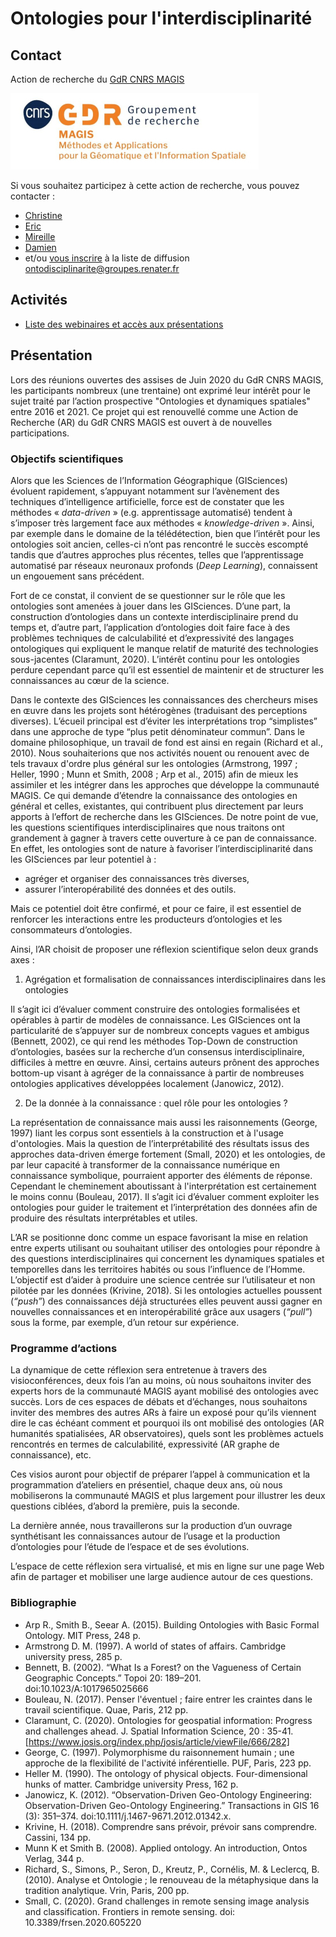 # Ontologies pour l'interdisciplinarité

## Contact

Action de recherche du [GdR CNRS MAGIS](https://gdr-magis.imag.fr/)

![logo](VersionsLogoMagis-Fond_blanc.jpeg)

Si vous souhaitez participez à cette action de recherche, vous pouvez contacter :
- [Christine](cplumejeaud@gmail.com)
- [Eric](eric.masson@univ-lille.fr)
- [Mireille](Mireille.Fargette@ird.fr)
- [Damien](damien.arvor@gmail.com)
- et/ou [vous inscrire](
https://groupes.renater.fr/sympa/subscribe/ontodisciplinarite) à la liste de diffusion ontodisciplinarite@groupes.renater.fr

## Activités

- [Liste des webinaires et accès aux présentations](https://github.com/MAGISAR4/ontologies_4_interdisciplinarity/tree/main/webinaires) 

## Présentation

Lors des réunions ouvertes des assises de Juin 2020 du GdR CNRS MAGIS, les participants nombreux (une trentaine) ont exprimé leur intérêt pour le sujet traité par l’action prospective "Ontologies et dynamiques spatiales" entre 2016 et 2021. Ce projet qui est renouvellé comme une Action de Recherche (AR) du GdR CNRS MAGIS est ouvert à de nouvelles participations.
 
### Objectifs scientifiques
 
Alors que les Sciences de l’Information Géographique (GISciences) évoluent rapidement, s’appuyant notamment sur l’avènement des techniques d’intelligence artificielle, force est de constater que les méthodes « *data-driven* » (e.g. apprentissage automatisé) tendent à s’imposer très largement face aux méthodes « *knowledge-driven* ». Ainsi, par exemple dans le domaine de la télédétection, bien que l’intérêt pour les ontologies soit ancien, celles-ci n’ont pas rencontré le succès escompté tandis que d’autres approches plus récentes, telles que l’apprentissage automatisé par réseaux neuronaux profonds (*Deep Learning*), connaissent un engouement sans précédent.
 
Fort de ce constat, il convient de se questionner sur le rôle que les ontologies sont amenées à jouer dans les GISciences. D’une part, la construction d’ontologies dans un contexte interdisciplinaire prend du temps et, d’autre part, l’application d’ontologies doit faire face à des problèmes techniques de calculabilité et d’expressivité des langages ontologiques qui expliquent le manque relatif de maturité des technologies sous-jacentes (Claramunt, 2020). L’intérêt continu pour les ontologies perdure cependant parce qu’il est essentiel de maintenir et de structurer les connaissances au cœur de la science. 

Dans le contexte des GISciences les connaissances des chercheurs mises en ɶuvre dans les projets sont hétérogènes (traduisant des perceptions diverses). L’écueil principal est d’éviter les interprétations trop “simplistes” dans une approche de type “plus petit dénominateur commun”. 
Dans le domaine philosophique, un travail de fond est ainsi en regain (Richard et al., 2010). Nous souhaiterions que nos activités nouent ou renouent avec de tels travaux d'ordre plus général sur les ontologies (Armstrong, 1997 ; Heller, 1990 ; Munn et Smith, 2008 ; Arp et al., 2015) afin de mieux les assimiler et les intégrer dans les approches que développe la communauté MAGIS. Ce qui demande d’étendre la connaissance des ontologies en général et celles, existantes, qui contribuent plus directement par leurs apports à l’effort de recherche dans les GISciences.
De notre point de vue, les questions scientifiques interdisciplinaires que nous traitons ont grandement à gagner à travers cette ouverture à ce pan de connaissance. En effet, les ontologies sont de nature à favoriser l’interdisciplinarité dans les GISciences par leur potentiel à :

- agréger et organiser des connaissances très diverses,
- assurer l’interopérabilité des données et des outils.

Mais ce potentiel doit être confirmé, et pour ce faire, il est essentiel de renforcer les interactions entre les producteurs d’ontologies et les consommateurs d’ontologies.

 Ainsi, l’AR choisit de proposer une réflexion scientifique selon deux grands axes :
 
1. Agrégation et formalisation de connaissances interdisciplinaires dans les ontologies

Il s’agit ici d’évaluer comment construire des ontologies formalisées et opérables à partir de modèles de connaissance. Les GISciences ont la particularité de s’appuyer sur de nombreux concepts vagues et ambigus (Bennett, 2002), ce qui rend les méthodes Top-Down de construction d’ontologies, basées sur la recherche d’un consensus interdisciplinaire, difficiles à mettre en œuvre. Ainsi, certains auteurs prônent des approches bottom-up visant à agréger de la connaissance à partir de nombreuses ontologies applicatives développées localement (Janowicz, 2012).

2. De la donnée à la connaissance : quel rôle pour les ontologies ?

La représentation de connaissance mais aussi les raisonnements (George, 1997) liant les corpus sont essentiels à la construction et à l'usage d'ontologies. Mais la question de l’interprétabilité des résultats issus des approches data-driven émerge fortement (Small, 2020) et les ontologies, de par leur capacité à transformer de la connaissance numérique en connaissance symbolique, pourraient apporter des éléments de réponse. Cependant le cheminement aboutissant à l'interprétation est certainement le moins connu (Bouleau, 2017). Il s’agit ici d’évaluer comment exploiter les ontologies pour guider le traitement et l’interprétation des données afin de produire des résultats interprétables et utiles.

L’AR se positionne donc comme un espace favorisant la mise en relation entre experts utilisant ou souhaitant utiliser des ontologies pour répondre à des questions interdisciplinaires qui concernent les dynamiques spatiales et temporelles dans les territoires habités ou sous l’influence de l’Homme. L’objectif est d’aider à produire une science centrée sur l’utilisateur et non pilotée par les données (Krivine, 2018). Si les ontologies actuelles poussent (*“push”*) des connaissances déjà structurées elles peuvent aussi gagner en nouvelles connaissances et en interopérabilité grâce aux usagers (*“pull”*) sous la forme, par exemple, d’un retour sur expérience.

### Programme d’actions

La dynamique de cette réflexion sera entretenue à travers des visioconférences, deux fois l’an au moins, où nous souhaitons inviter des experts hors de la communauté MAGIS ayant mobilisé des ontologies avec succès. Lors de ces espaces de débats et d’échanges, nous souhaitons inviter des membres des autres ARs à faire un exposé pour qu’ils viennent dire le cas échéant comment et pourquoi ils ont mobilisé des ontologies (AR humanités spatialisées, AR observatoires), quels sont les problèmes actuels rencontrés en termes de calculabilité, expressivité (AR graphe de connaissance), etc.

Ces visios auront pour objectif de préparer l’appel à communication et la programmation d’ateliers en présentiel, chaque deux ans, où nous mobiliserons la communauté MAGIS et plus largement pour illustrer les deux questions ciblées, d’abord la première, puis la seconde.

La dernière année, nous travaillerons sur la production d’un ouvrage synthétisant les connaissances autour de l’usage et la production d’ontologies pour l’étude de l’espace et de ses évolutions.

 L’espace de cette réflexion sera virtualisé, et mis en ligne sur une page Web afin de partager et mobiliser une large audience autour de ces questions.


 
### Bibliographie
 
- Arp R., Smith B., Seear A. (2015). Building Ontologies with Basic Formal Ontology. MIT Press, 248 p.
- Armstrong D. M. (1997). A world of states of affairs. Cambridge university press, 285 p. 
- Bennett, B. (2002). “What Is a Forest? on the Vagueness of Certain Geographic Concepts.” Topoi 20: 189–201. doi:10.1023/A:1017965025666
- Bouleau, N. (2017). Penser l'éventuel ; faire entrer les craintes dans le travail scientifique. Quae, Paris, 212 pp.
- Claramunt, C. (2020). Ontologies for geospatial information: Progress and challenges ahead. J. Spatial Information Science, 20 : 35-41. [https://www.josis.org/index.php/josis/article/viewFile/666/282]
- George, C. (1997). Polymorphisme du raisonnement humain ; une approche de la flexibilité de l'activité inférentielle. PUF, Paris, 223 pp.
- Heller M. (1990). The ontology of physical objects. Four-dimensional hunks of matter. Cambridge university Press, 162 p.
- Janowicz, K. (2012). “Observation-Driven Geo-Ontology Engineering: Observation-Driven Geo-Ontology Engineering.” Transactions in GIS 16 (3): 351–374. doi:10.1111/j.1467-9671.2012.01342.x.
- Krivine, H. (2018). Comprendre sans prévoir, prévoir sans comprendre. Cassini, 134 pp.
- Munn K et Smith B. (2008). Applied ontology. An introduction, Ontos Verlag, 344 p. 
- Richard, S., Simons, P., Seron, D., Kreutz, P., Cornélis, M. & Leclercq, B. (2010). Analyse et Ontologie ; le renouveau de la métaphysique dans la tradition analytique. Vrin, Paris, 200 pp.
- Small, C. (2020). Grand challenges in remote sensing image analysis and classification. Frontiers in remote sensing. doi: 10.3389/frsen.2020.605220

